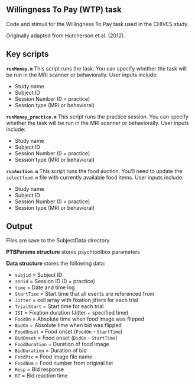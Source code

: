 ## Willingness To Pay (WTP) task

Code and stimuli for the Willingness To Pay task used in the CHIVES study. 

Originally adapted from Hutcherson et al. (2012).

## Key scripts
**`runMoney.m`**
This script runs the task. You can specify whether the task will be run in the MRI scanner or behaviorally. User inputs include:
- Study name
- Subject ID
- Session Number (0 = practice)
- Session type (MRI or behavioral)

**`runMoney_practice.m`** 
This script runs the practice session. You can specify whether the task will be run in the MRI scanner or behaviorally. User inputs include:
- Study name
- Subject ID
- Session Number (0 = practice)
- Session type (MRI or behavioral)

**`runAuction.m`** 
This script runs the food auction. You'll need to update the `selectfood.m` file with currently available food items. User inputs include:
- Study name
- Subject ID
- Session Number (0 = practice)
- Session type (MRI or behavioral)

## Output
Files are save to the SubjectData directory.

**PTBParams structure** stores psychtoolbox parameters

**Data structure** stores the following data:

- `subjid` = Subject ID
- `ssnid` = Session ID (0 = practice)
- `time` = Date and time log
- `StartTime` = Start time that all events are referenced from
- `Jitter` = cell array with fixation jitters for each trial
- `TrialStart` = Start time for each trial
- `ISI` = Fixation duration (Jitter + specified time)
- `FoodOn` = Absolute time when food image was flipped
- `BidOn` = Absolute time when bid was flipped
- `FoodOnset` = Food onset (`FoodOn` - `StartTime`)
- `BidOnset` = Food onset (`BidOn` - `StartTime`)
- `FoodDuration` = Duration of food image
- `BidDuration` = Duration of bid 
- `FoodPic` = Food image file name
- `FoodNum` = Food number from original list
- `Resp` = Bid response
- `RT` = Bid reaction time